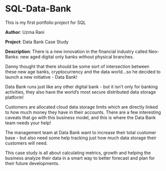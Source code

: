 # SQL-Data-Bank
This is my first portfolio project for SQL

**Author**: Uzma Rani

**Project**: Data Bank Case Study

**Description**: There is a new innovation in the financial industry called Neo-Banks: new aged digital only banks without physical branches.

Danny thought that there should be some sort of intersection between these new age banks, cryptocurrency and the data world…so he decided to launch a
new initiative - Data Bank!

Data Bank runs just like any other digital bank - but it isn’t only for banking activities, they also have the world’s most secure distributed data storage
platform!

Customers are allocated cloud data storage limits which are directly linked to how much money they have in their accounts. There are a few interesting
caveats that go with this business model, and this is where the Data Bank team needs your help!

The management team at Data Bank want to increase their total customer base - but also need some help tracking just how much data storage their
customers will need.

This case study is all about calculating metrics, growth and helping the business analyze their data in a smart way to better forecast and plan for their
future developments.
